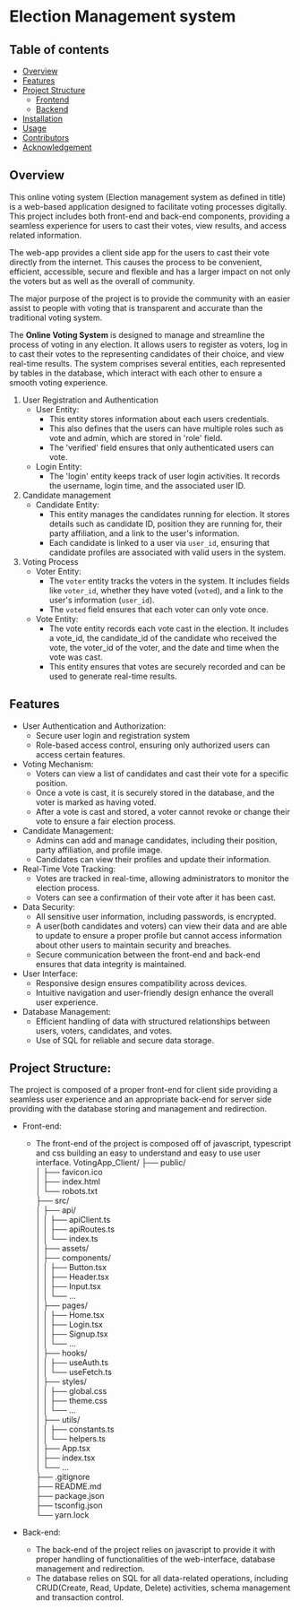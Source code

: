 
# Election Management system

## Table of contents

- [Overview](#Overview)
- [Features](#features)
- [Project Structure](#project-structure)
	- [Frontend](#front-end)
	- [Backend](#back-end)
- [Installation](#installation)
- [Usage](#usage)
- [Contributors](#contributors)
- [Acknowledgement](#acknowledgement)

## Overview

This online voting system (Election management system as defined in title) is a web-based application designed to facilitate voting processes digitally. This project includes both front-end and back-end components, providing a seamless experience for users to cast their votes, view results, and access related information.

The web-app provides a client side app for the users to cast their vote directly from the internet. This causes the process to be convenient, efficient, accessible, secure and flexible and has a larger impact on not only the voters but as well as the overall of community.

The major purpose of the project is to provide the community with an easier assist to people with voting that is transparent and accurate than the traditional voting system. 

The **Online Voting System** is designed to manage and streamline the process of voting in any election. It allows users to register as voters, log in to cast their votes to the representing candidates of their choice, and view real-time results. The system comprises several entities, each represented by tables in the database, which interact with each other to ensure a smooth voting experience.

1. User Registration and Authentication
      - User Entity:
		  - This entity stores information about each users credentials.
		  - This also defines that the users can have multiple roles such as vote and admin, which are stored in 'role' field.
		  - The 'verified' field ensures that only authenticated users can vote.
	  - Login Entity:
		  - The 'login' entity keeps track of user login activities. It records the username, login time, and the associated user ID.
2. Candidate management
	 - Candidate Entity:
		 - This entity manages the candidates running for election. It stores details such as candidate ID, position they are running for, their party affiliation, and a link to the user's information.
		 - Each candidate is linked to a user via `user_id`, ensuring that candidate profiles are associated with valid users in the system.
3. Voting Process
	  - Voter Entity:
		  - The `voter` entity tracks the voters in the system. It includes fields like `voter_id`, whether they have voted (`voted`), and a link to the user's information (`user_id`).
		  - The `voted` field ensures that each voter can only vote once.
	  - Vote Entity:
		  - The vote entity records each vote cast in the election. It includes a vote_id, the candidate_id of the candidate who received the vote, the voter_id of the voter, and the date and time when the vote was cast.
		  - This entity ensures that votes are securely recorded and can be used to generate real-time results.
## Features
- User Authentication and Authorization:
	- Secure user login and registration system
	- Role-based access control, ensuring only authorized users can access certain features. 
- Voting Mechanism:
	- Voters can view a list of candidates and cast their vote for a specific position.
	- Once a vote is cast, it is securely stored in the database, and the voter is marked as having voted.
	- After a vote is cast and stored, a voter cannot revoke or change their vote to ensure a fair election process.
- Candidate Management:
	- Admins can add and manage candidates, including their position, party affiliation, and profile image.
	- Candidates can view their profiles and update their information.
- Real-Time Vote Tracking:
	- Votes are tracked in real-time, allowing administrators to monitor the election process.
	- Voters can see a confirmation of their vote after it has been cast.
- Data Security:
	- All sensitive user information, including passwords, is encrypted.
	- A user(both candidates and voters) can view their data and are able to update to ensure a proper profile but cannot access information about other users to maintain security and breaches.
	- Secure communication between the front-end and back-end ensures that data integrity is maintained.
- User Interface:
	- Responsive design ensures compatibility across devices.
	- Intuitive navigation and user-friendly design enhance the overall user experience.
- Database Management:
	- Efficient handling of data with structured relationships between users, voters, candidates, and votes.
	- Use of SQL for reliable and secure data storage.

## Project Structure:

The project is composed of a proper front-end for client side providing a seamless user experience and an appropriate back-end for server side providing with the database storing and management and redirection.
- Front-end:
	- The front-end of the project is composed off of javascript, typescript and css building an easy to understand and easy to use user interface.
VotingApp_Client/
├── public/                           
│   ├── favicon.ico                   
│   ├── index.html                    
│   └── robots.txt                    
├── src/                              
│   ├── api/                          
│   │   ├── apiClient.ts              
│   │   ├── apiRoutes.ts              
│   │   └── index.ts                  
│   ├── assets/                       
│   ├── components/                   
│   │   ├── Button.tsx                
│   │   ├── Header.tsx                
│   │   ├── Input.tsx                 
│   │   └── ...                       
│   ├── pages/                        
│   │   ├── Home.tsx                  
│   │   ├── Login.tsx                 
│   │   ├── Signup.tsx                
│   │   └── ...                       
│   ├── hooks/                        
│   │   ├── useAuth.ts                
│   │   └── useFetch.ts               
│   ├── styles/                       
│   │   ├── global.css                
│   │   ├── theme.css                 
│   │   └── ...                       
│   ├── utils/                        
│   │   ├── constants.ts              
│   │   └── helpers.ts                
│   ├── App.tsx                       
│   ├── index.tsx                     
│   └── ...                           
├── .gitignore                        
├── README.md                         
├── package.json                      
├── tsconfig.json                     
└── yarn.lock                         


- Back-end:
	- The back-end of the project relies on javascript to provide it with proper handling of functionalities of the web-interface, database management and redirection.
	- The database relies on SQL for all data-related operations, including CRUD(Create, Read, Update, Delete) activities, schema management and transaction control.
